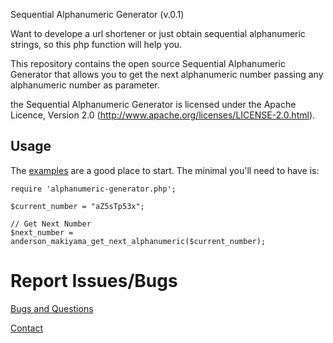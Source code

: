 Sequential Alphanumeric Generator (v.0.1)

Want to develope a url shortener or just obtain sequential alphanumeric strings, so this php function will help you.

This repository contains the open source Sequential Alphanumeric Generator that allows you to
get the next alphanumeric number passing any alphanumeric number as parameter.

the Sequential Alphanumeric Generator is licensed under the Apache Licence, Version 2.0
(http://www.apache.org/licenses/LICENSE-2.0.html).


Usage
-----

The [examples][examples] are a good place to start. The minimal you'll need to
have is:

    require 'alphanumeric-generator.php';

    $current_number = "aZ5sTp53x";

    // Get Next Number
    $next_number = anderson_makiyama_get_next_alphanumeric($current_number);


[examples]: http://github.com/admiyn/sequential-alphanumeric-generator/example.php



Report Issues/Bugs
===============
[Bugs and Questions](http://fazer-site.net/como-fazer-encurtador-de-url-com-php)

[Contact](http://fazer-site.net)
